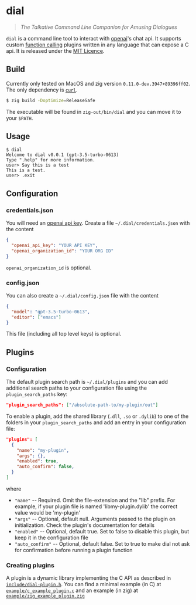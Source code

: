 # dial

> _The Talkative Command Line Companion for Amusing Dialogues_

`dial` is a command line tool to interact with [openai](https://openai.com/)'s chat api. It supports custom [function calling](https://platform.openai.com/docs/guides/gpt/function-calling) plugins written in any language that can expose a C api. It is released under the [MIT Licence](LICENSE).

## Build

Currently only tested on MacOS and zig version `0.11.0-dev.3947+89396ff02`. The only dependency is [`curl`](https://curl.se/).

```sh
$ zig build -Doptimize=ReleaseSafe
```

The executable will be found in `zig-out/bin/dial` and you can move it to your `$PATH`.

## Usage

```
$ dial
Welcome to dial v0.0.1 (gpt-3.5-turbo-0613)
Type ".help" for more information.
user> Say this is a test
This is a test.
user> .exit
```

## Configuration

### credentials.json

You will need an [openai api key](https://platform.openai.com/overview). Create a file `~/.dial/credentials.json` with the content

```json
{
  "openai_api_key": "YOUR API KEY",
  "openai_organization_id": "YOUR ORG ID"
}
```

`openai_organization_id` is optional.

### config.json

You can also create a `~/.dial/config.json` file with the content

```json
{
  "model": "gpt-3.5-turbo-0613",
  "editor": ["emacs"]
}
```

This file (including all top level keys) is optional.

## Plugins

### Configuration

The default plugin search path is `~/.dial/plugins` and you can add additional search paths to your configuration file using the `plugin_search_paths` key:

```json
"plugin_search_paths": ["/absolute-path-to/my-plugin/out"]
```

To enable a plugin, add the shared library (`.dll`, `.so` or `.dylib`) to one of the folders in your `plugin_search_paths` and add an entry in your configuration file:

```json
"plugins": [
  {
    "name": "my-plugin",
    "args": {},
    "enabled": true,
    "auto_confirm": false,
  }
]
```

where

- `"name"` -- Required. Omit the file-extension and the "lib" prefix. For example, if your plugin file is named 'libmy-plugin.dylib' the correct value would be 'my-plugin'
- `"args"` -- Optional, default null. Arguments passed to the plugin on initialization. Check the plugin's documentation for details
- `"enabled"` -- Optional, default true. Set to false to disable this plugin, but keep it in the configuration file
- `"auto_confirm"` -- Optional, default false. Set to true to make dial not ask for confirmation before running a plugin function

### Creating plugins

A plugin is a dynamic library implementing the C API as described in [`include/dial-plugin.h`](include/dial-plugin.h). You can find a minimal example (in C) at [`example/c_example_plugin.c`](example/c_example_plugin.c) and an example (in zig) at [`example/zig_example_plugin.zig`](example/zig_example_plugin.zig)
